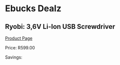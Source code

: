 
# Ebucks Dealz
## Ryobi: 3,6V Li-Ion USB Screwdriver
[Product Page](https://www.ebucks.com/web/shop/productSelected.do?prodId=335369750&catId=336131644)

Price: R599.00

Savings: 


	